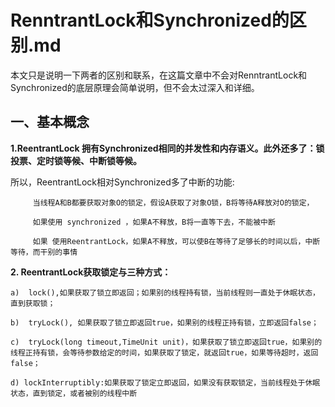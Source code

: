 RenntrantLock和Synchronized的区别.md
=========================================

本文只是说明一下两者的区别和联系，在这篇文章中不会对RenntrantLock和Synchronized的底层原理会简单说明，但不会太过深入和详细。

一、基本概念
------------------------------
**1.ReentrantLock 拥有Synchronized相同的并发性和内存语义。此外还多了：锁投票、定时锁等候、中断锁等候。**

所以，ReentrantLock相对Synchronized多了中断的功能:

```
     当线程A和B都要获取对象O的锁定，假设A获取了对象O锁，B将等待A释放对O的锁定，

     如果使用 synchronized ，如果A不释放，B将一直等下去，不能被中断

     如果 使用ReentrantLock，如果A不释放，可以使B在等待了足够长的时间以后，中断等待，而干别的事情
```

**2. ReentrantLock获取锁定与三种方式：**

    a)  lock(),如果获取了锁立即返回；如果别的线程持有锁，当前线程则一直处于休眠状态，直到获取锁；

    b)  tryLock(), 如果获取了锁立即返回true，如果别的线程正持有锁，立即返回false；

    c)  tryLock(long timeout,TimeUnit unit)，如果获取了锁立即返回true，如果别的线程正持有锁，会等待参数给定的时间，如果获取了锁定，就返回true，如果等待超时，返回false；

    d) lockInterruptibly:如果获取了锁定立即返回，如果没有获取锁定，当前线程处于休眠状态，直到锁定，或者被别的线程中断
